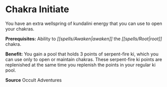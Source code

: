 ﻿---
cssclass: [feats]

---
# Chakra Initiate

You have an extra wellspring of kundalini energy that you can use to open your chakras.

**Prerequisites:** Ability to _[[spells/Awaken|awaken]]_ the _[[spells/Root|root]]_ chakra.

**Benefit:** You gain a pool that holds 3 points of serpent-fire ki, which you can use only to open or maintain chakras. These serpent-fire ki points are replenished at the same time you replenish the points in your regular ki pool.

**Source** Occult Adventures